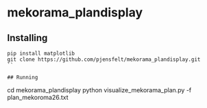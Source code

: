 # mekorama_plandisplay

## Installing
```
pip install matplotlib
git clone https://github.com/pjensfelt/mekorama_plandisplay.git
``

## Running
```
cd mekorama_plandisplay
python visualize_mekorama_plan.py -f plan_mekoroma26.txt 
```
